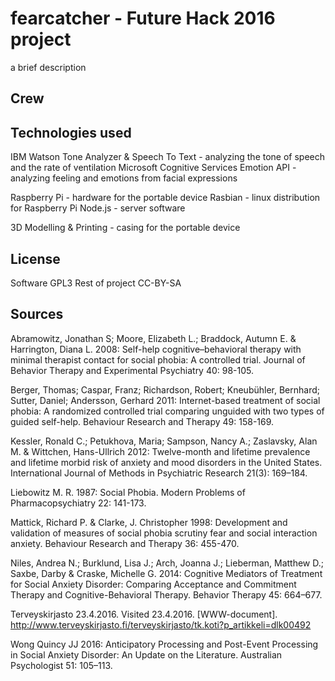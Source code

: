 # fearcatcher - Future Hack 2016 project

a brief description

## Crew

## Technologies used

IBM Watson Tone Analyzer & Speech To Text - analyzing the tone of speech and the rate of ventilation
Microsoft Cognitive Services Emotion API - analyzing feeling and emotions from facial expressions 

Raspberry Pi - hardware for the portable device
Rasbian - linux distribution for Raspberry Pi
Node.js - server software

3D Modelling & Printing - casing for the portable device

## License

Software GPL3
Rest of project CC-BY-SA

## Sources

Abramowitz, Jonathan S; Moore, Elizabeth L.; Braddock, Autumn E. & Harrington, Diana L. 2008:  Self-help cognitive–behavioral therapy with minimal therapist contact for social phobia: A controlled trial. Journal of Behavior Therapy and Experimental Psychiatry 40: 98-105. 
 
Berger, Thomas; Caspar, Franz; Richardson, Robert; Kneubühler, Bernhard; Sutter, Daniel; Andersson, Gerhard 2011: Internet-based treatment of social phobia: A randomized controlled trial comparing unguided with two types of guided self-help. Behaviour Research and Therapy 49: 158-169.
 
Kessler, Ronald C.; Petukhova, Maria; Sampson, Nancy A.; Zaslavsky, Alan M. & Wittchen, Hans-Ullrich 2012: Twelve-month and lifetime prevalence and lifetime morbid risk of anxiety and mood disorders in the United States. International Journal of Methods in Psychiatric Research 21(3): 169–184. 
 
Liebowitz M. R. 1987: Social Phobia. Modern Problems of Pharmacopsychiatry 22: 141-173.
 
Mattick, Richard P. & Clarke, J. Christopher 1998: Development and validation of measures of social
phobia scrutiny fear and social interaction anxiety. Behaviour Research and Therapy 36: 455-470.
 
Niles, Andrea N.; Burklund, Lisa J.; Arch, Joanna J.; Lieberman, Matthew D.; Saxbe, Darby & Craske, Michelle G. 2014: Cognitive Mediators of Treatment for Social Anxiety Disorder: Comparing Acceptance and Commitment Therapy and Cognitive-Behavioral Therapy. Behavior Therapy 45: 664–677.
 
Terveyskirjasto 23.4.2016. Visited 23.4.2016. [WWW-document].  <http://www.terveyskirjasto.fi/terveyskirjasto/tk.koti?p_artikkeli=dlk00492> 
 
Wong Quincy JJ 2016: Anticipatory Processing and Post-Event Processing in Social Anxiety Disorder: An Update on the Literature. Australian Psychologist 51: 105–113. 
